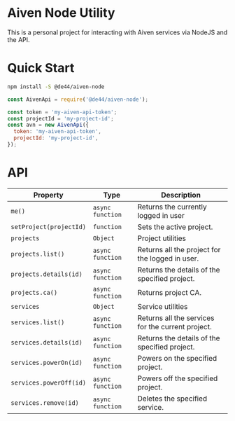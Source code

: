 # Aiven Node Utility

This is a personal project for interacting with Aiven services
via NodeJS and the API.

# Quick Start

```bash
npm install -S @de44/aiven-node
```

```javascript
const AivenApi = require('@de44/aiven-node');

const token = 'my-aiven-api-token';
const projectId = 'my-project-id';
const avn = new AivenApi({
  token: 'my-aiven-api-token',
  projectId: 'my-project-id',
});
```

# API

| Property                | Type             | Description                                       |
| ----------------------- | ---------------- | ------------------------------------------------- |
| `me()`                  | `async function` | Returns the currently logged in user              |
| `setProject(projectId)` | `function`       | Sets the active project.                          |
| `projects`              | `Object`         | Project utilities                                 |
| `projects.list()`       | `async function` | Returns all the project for the logged in user.   |
| `projects.details(id)`  | `async function` | Returns the details of the specified project.     |
| `projects.ca()`         | `async function` | Returns project CA.                               |
| `services`              | `Object`         | Service utilities                                 |
| `services.list()`       | `async function` | Returns all the services for the current project. |
| `services.details(id)`  | `async function` | Returns the details of the specified project.     |
| `services.powerOn(id)`  | `async function` | Powers on the specified project.                  |
| `services.powerOff(id)` | `async function` | Powers off the specified project.                 |
| `services.remove(id)`   | `async function` | Deletes the specified service.                    |
